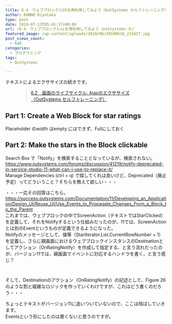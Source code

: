 ```yaml
---
title: 6.4　ウェブブロックとUIを再利用してみよう（OutSystems セルフトレーニング）
author: KONNO Kiyotaka
type: post
date: 2019-07-13T05:45:17+00:00
url: /6-4　ウェブブロックとuiを再利用してみよう（outsystems-セ/
featured_image: /wp-content/uploads/2019/06/20190616_231627.jpg
post_views_count:
  - 648
categories:
  - プログラミング
tags:
  - OutSystems

---
```

テキストによるエクササイズの続きです。<figure class="wp-block-embed-wordpress wp-block-embed is-type-wp-embed is-provider-programmers-office">

<div class="wp-block-embed__wrapper">
  <blockquote class="wp-embedded-content" data-secret="GUl4DexpIl">
    <a href="https://www.programmers-office.ml/6-2%e3%80%80%e7%94%bb%e9%9d%a2%e3%81%ae%e3%83%a9%e3%82%a4%e3%83%95%e3%82%b5%e3%82%a4%e3%82%af%e3%83%ab-ajax%e3%81%ae%e3%82%a8%e3%82%af%e3%82%b5%e3%82%b5%e3%82%a4%e3%82%ba%ef%bc%88outsystems-%e3%82%bb/">6.2　画面のライフサイクル: Ajaxのエクササイズ（OutSystems セルフトレーニング）</a>
  </blockquote>
</div></figure> 

## Part 1: Create a Web Block for star ratings

Placeholder のwidth はempty にはできず、Fullにしておく

## Part 2: Make the stars in the Block clickable

Search Box で「Notify」を検索することとなっているが、検索されない。  
<a rel="noreferrer noopener" target="_blank" href="https://www.outsystems.com/forums/discussion/41219/notify-deprecated-in-service-studio-11-what-can-i-use-to-replace-it/">https://www.outsystems.com/forums/discussion/41219/notify-deprecated-in-service-studio-11-what-can-i-use-to-replace-it/</a>  
Manage Dependencies (ctrl + q) で探してくれは良いけど、Deprecated（廃止予定）ってどういうこと？そちらを教えて欲しい・・・

・・・一応その回答はこちら。  
<a rel="noreferrer noopener" target="_blank" href="https://success.outsystems.com/Documentation/11/Developing_an_Application/Design_UI/Reuse_UI/Use_Events_to_Propagate_Changes_From_a_Block_to_the_Parent">https://success.outsystems.com/Documentation/11/Developing_an_Application/Design_UI/Reuse_UI/Use_Events_to_Propagate_Changes_From_a_Block_to_the_Parent</a>  
これまでは、ウェブブロックの中でScreenAction（テキストではStarClicked）を定義して、それをNotifyするという仕組みだったのが、11では、ScreenActionとは別のEventというものが定義できるようになった。  
Notifyのメッセージとして、値等（StarIterator.List.CurrentRowNumber + 1）を定義し、さらに親画面におけるウェブブロックインスタンスのDestinationとしてアクション（OnRatingNotify）を作成して指定する、と言う流れだったのが、バージョン11では、親画面でイベントに対応するハンドラを書く、と言う感じ？<figure class="wp-block-image">

<img src="https://i0.wp.com/www.programmers-office.ml/wp-content/uploads/2019/07/スクリーンショット-2019-07-13-13.58.49.png?ssl=1" alt="" class="wp-image-3081" srcset="https://i0.wp.com/www.programmers-office.ml/wp-content/uploads/2019/07/スクリーンショット-2019-07-13-13.58.49.png?w=320&ssl=1 320w, https://i0.wp.com/www.programmers-office.ml/wp-content/uploads/2019/07/スクリーンショット-2019-07-13-13.58.49.png?resize=159%2C300&ssl=1 159w" sizes="(max-width: 320px) 100vw, 320px" data-recalc-dims="1" /> </figure> <figure class="wp-block-image"><img src="https://i0.wp.com/www.programmers-office.ml/wp-content/uploads/2019/07/スクリーンショット-2019-07-13-13.59.30.png?ssl=1" alt="" class="wp-image-3082" srcset="https://i0.wp.com/www.programmers-office.ml/wp-content/uploads/2019/07/スクリーンショット-2019-07-13-13.59.30.png?w=320&ssl=1 320w, https://i0.wp.com/www.programmers-office.ml/wp-content/uploads/2019/07/スクリーンショット-2019-07-13-13.59.30.png?resize=295%2C300&ssl=1 295w, https://i0.wp.com/www.programmers-office.ml/wp-content/uploads/2019/07/スクリーンショット-2019-07-13-13.59.30.png?resize=64%2C64&ssl=1 64w" sizes="(max-width: 320px) 100vw, 320px" data-recalc-dims="1" /></figure> 

そして、Destinationのアクション（OnRatingNotify）の記述として、Figure 26のような割と複雑なロジックを作っていくわけですが、これはどう書くのだろう・・・

ちょっとテキストがバージョン11に追いついていないので、ここは飛ばしていきます。  
Eventsという形にしたのは悪くないと思うのですが。